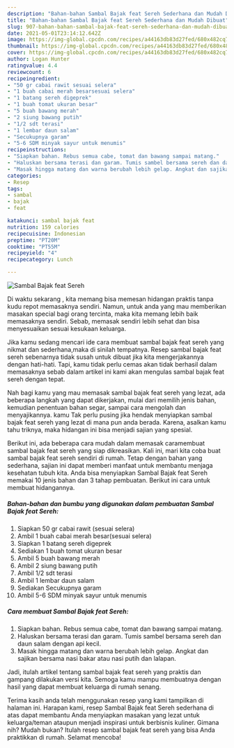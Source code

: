 ```yaml
---
description: "Bahan-bahan Sambal Bajak feat Sereh Sederhana dan Mudah Dibuat"
title: "Bahan-bahan Sambal Bajak feat Sereh Sederhana dan Mudah Dibuat"
slug: 907-bahan-bahan-sambal-bajak-feat-sereh-sederhana-dan-mudah-dibuat
date: 2021-05-01T23:14:12.642Z
image: https://img-global.cpcdn.com/recipes/a44163db83d27fed/680x482cq70/sambal-bajak-feat-sereh-foto-resep-utama.jpg
thumbnail: https://img-global.cpcdn.com/recipes/a44163db83d27fed/680x482cq70/sambal-bajak-feat-sereh-foto-resep-utama.jpg
cover: https://img-global.cpcdn.com/recipes/a44163db83d27fed/680x482cq70/sambal-bajak-feat-sereh-foto-resep-utama.jpg
author: Logan Hunter
ratingvalue: 4.4
reviewcount: 6
recipeingredient:
- "50 gr cabai rawit sesuai selera"
- "1 buah cabai merah besarsesuai selera"
- "1 batang sereh digeprek"
- "1 buah tomat ukuran besar"
- "5 buah bawang merah"
- "2 siung bawang putih"
- "1/2 sdt terasi"
- "1 lembar daun salam"
- "Secukupnya garam"
- "5-6 SDM minyak sayur untuk menumis"
recipeinstructions:
- "Siapkan bahan. Rebus semua cabe, tomat dan bawang sampai matang."
- "Haluskan bersama terasi dan garam. Tumis sambel bersama sereh dan daun salam dengan api kecil."
- "Masak hingga matang dan warna berubah lebih gelap. Angkat dan sajikan bersama nasi bakar atau nasi putih dan lalapan."
categories:
- Resep
tags:
- sambal
- bajak
- feat

katakunci: sambal bajak feat 
nutrition: 159 calories
recipecuisine: Indonesian
preptime: "PT20M"
cooktime: "PT55M"
recipeyield: "4"
recipecategory: Lunch

---
```



![Sambal Bajak feat Sereh](https://img-global.cpcdn.com/recipes/a44163db83d27fed/680x482cq70/sambal-bajak-feat-sereh-foto-resep-utama.jpg)

Di waktu  sekarang , kita memang bisa memesan hidangan praktis tanpa kudu repot memasaknya sendiri. Namun, untuk anda yang mau memberikan masakan special bagi orang tercinta, maka kita memang lebih baik memasaknya sendiri. Sebab, memasak sendiri lebih sehat dan bisa menyesuaikan sesuai kesukaan keluarga.

Jika kamu sedang mencari ide cara membuat sambal bajak feat sereh yang nikmat dan sederhana,maka di sinilah tempatnya. Resep sambal bajak feat sereh  sebenarnya tidak susah untuk dibuat jika kita mengerjakannya dengan hati-hati. Tapi, kamu tidak perlu cemas akan tidak berhasil dalam memasaknya 
sebab dalam artikel ini kami akan mengulas sambal bajak feat sereh dengan tepat.  



Nah bagi kamu yang mau memasak sambal bajak feat sereh yang lezat, ada beberapa langkah yang dapat dikerjakan, mulai dari memilih jenis bahan, kemudian penentuan bahan segar, sampai cara mengolah dan menyajikannya. kamu Tak perlu pusing jika hendak menyiapkan sambal bajak feat sereh yang lezat di mana pun anda berada. Karena, asalkan kamu  tahu triknya, maka hidangan ini bisa menjadi sajian yang spesial.

Berikut ini, ada beberapa cara mudah dalam memasak caramembuat sambal bajak feat sereh yang siap dikreasikan. Kali ini, mari kita coba buat sambal bajak feat sereh sendiri di rumah. Tetap dengan bahan yang sederhana, sajian ini dapat memberi manfaat untuk membantu menjaga kesehatan tubuh kita. Anda bisa menyiapkan Sambal Bajak feat Sereh memakai 10 jenis bahan dan 3 tahap pembuatan. Berikut ini cara untuk membuat hidangannya.

<!--inarticleads1-->

##### Bahan-bahan dan bumbu yang digunakan dalam pembuatan Sambal Bajak feat Sereh:

1. Siapkan 50 gr cabai rawit (sesuai selera)
1. Ambil 1 buah cabai merah besar(sesuai selera)
1. Siapkan 1 batang sereh digeprek
1. Sediakan 1 buah tomat ukuran besar
1. Ambil 5 buah bawang merah
1. Ambil 2 siung bawang putih
1. Ambil 1/2 sdt terasi
1. Ambil 1 lembar daun salam
1. Sediakan Secukupnya garam
1. Ambil 5-6 SDM minyak sayur untuk menumis




<!--inarticleads2-->

##### Cara membuat Sambal Bajak feat Sereh:

1. Siapkan bahan. Rebus semua cabe, tomat dan bawang sampai matang.
1. Haluskan bersama terasi dan garam. Tumis sambel bersama sereh dan daun salam dengan api kecil.
1. Masak hingga matang dan warna berubah lebih gelap. Angkat dan sajikan bersama nasi bakar atau nasi putih dan lalapan.




Jadi, itulah artikel tentang  sambal bajak feat sereh  yang praktis dan gampang dilakukan versi kita. Semoga kamu mampu membuatnya dengan hasil yang dapat membuat keluarga di rumah senang. 

Terima kasih anda telah menggunakan resep yang kami tampilkan di halaman ini. Harapan kami, resep  Sambal Bajak feat Sereh sederhana di atas dapat membantu Anda menyiapkan masakan yang lezat untuk keluarga/teman ataupun menjadi inspirasi untuk berbisnis kuliner. Gimana nih? Mudah bukan? Itulah resep sambal bajak feat sereh yang bisa Anda praktikkan di rumah. Selamat mencoba!

